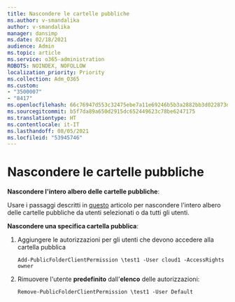```yaml
---
title: Nascondere le cartelle pubbliche
ms.author: v-smandalika
author: v-smandalika
manager: dansimp
ms.date: 02/18/2021
audience: Admin
ms.topic: article
ms.service: o365-administration
ROBOTS: NOINDEX, NOFOLLOW
localization_priority: Priority
ms.collection: Adm_O365
ms.custom:
- "3500007"
- "8417"
ms.openlocfilehash: 66c76947d553c32475ebe7a11e69246b5b3a2882bb3d022873d85b93b3e87887
ms.sourcegitcommit: b5f7da89a650d2915dc652449623c78be6247175
ms.translationtype: HT
ms.contentlocale: it-IT
ms.lasthandoff: 08/05/2021
ms.locfileid: "53945746"
---
```

# <a name="hide-public-folders"></a>Nascondere le cartelle pubbliche

**Nascondere l'intero albero delle cartelle pubbliche**:

Usare i passaggi descritti in [questo](https://aka.ms/ControlPF) articolo per nascondere l'intero albero delle cartelle pubbliche da utenti selezionati o da tutti gli utenti.

**Nascondere una specifica cartella pubblica**:

1. Aggiungere le autorizzazioni per gli utenti che devono accedere alla cartella pubblica

    `Add-PublicFolderClientPermission \test1 -User cloud1 -AccessRights owner`

2. Rimuovere l'utente **predefinito** dall'**elenco** delle autorizzazioni:

    `Remove-PublicFolderClientPermission \test1 -User Default`
